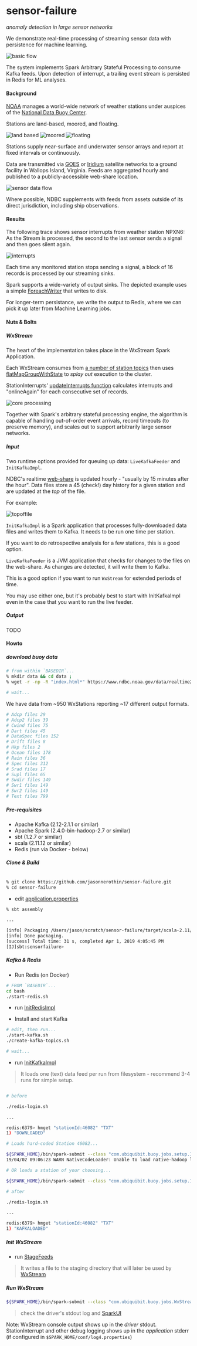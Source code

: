 # sensor-failure

*anomaly detection in large sensor networks*

We demonstrate real-time processing of streaming sensor data with persistence for machine learning.

![basic flow](img/buoy-flow.png) 

The system implements Spark Arbitrary Stateful Processing to consume Kafka feeds. Upon detection of interrupt, a trailing event stream is persisted in Redis for ML analyses.

#### Background

[NOAA](https://www.noaa.gov/) manages a world-wide network of weather stations under auspices of the [National Data Buoy Center](https://www.ndbc.noaa.gov/). 

Stations are land-based, moored, and floating.

![land based](img/sbio1.png)
![moored](img/image003.png)
![floating](img/12m1.png)

Stations supply near-surface and underwater sensor arrays and report at fixed intervals or continuously. 

Data are transmitted via [GOES](https://en.wikipedia.org/wiki/Geostationary_Operational_Environmental_Satellite) or [Iridium](https://en.wikipedia.org/wiki/Iridium_satellite_constellation) satellite networks to a ground facility in Wallops Island, Virginia. Feeds are aggregated hourly and published to a publicly-accessible web-share location.

![sensor data flow](img/NDBC-dataflow.png)

Where possible, NDBC supplements with feeds from assets outside of its direct jurisdiction, including ship observations.

#### Results

The following trace shows sensor interrupts from weather station NPXN6: As the Stream is processed, the second to the last sensor sends a signal and then goes silent again.

![interrupts](img/two-interrupts.png)

Each time any monitored station stops sending a signal, a block of 16 records is processed by our streaming sinks.

Spark supports a wide-variety of output sinks. The depicted example uses a simple [ForeachWriter](src/main/scala/com/ubiquibit/buoy/jobs/InterruptWriter.scala) that writes to disk.

For longer-term persistance, we write the output to Redis, where we can pick it up later from Machine Learning jobs.

#### Nuts & Bolts

##### WxStream

The heart of the implementation takes place in the WxStream Spark Application. 

Each WxStream consumes from [a number of station topics](src/main/scala/com/ubiquibit/buoy/jobs/WxStream.scala#L71) then uses [flatMapGroupWithState](src/main/scala/com/ubiquibit/buoy/jobs/WxStream.scala#L83) to *splay out* execution to the cluster.

StationInterrupts' [updateInterrupts function](src/main/scala/com/ubiquibit/buoy/jobs/StationInterrupts.scala#L44) calculates interrupts and "onlineAgain" for each consecutive set of records.

![core processing](img/processed.png)

Together with Spark's arbitrary stateful processing engine, the algorithm is capable of handling out-of-order event arrivals, record timeouts (to preserve memory), and scales out to support arbitrarily large sensor networks.

##### Input

Two runtime options provided for queuing up data: `LiveKafkaFeeder` and `InitKafkaImpl`.

NDBC's realtime [web-share](https://www.ndbc.noaa.gov/data/realtime2/) is updated hourly - "usually by 15 minutes after the hour". Data files store a 45 (check!) day history for a given station and are updated at the *top* of the file. 

For example:

![topoffile](img/head.png)

`InitKafkaImpl` is a Spark application that processes fully-downloaded data files and writes them to Kafka. It needs to be run one time per station. 

If you want to do retrospective analysis for a few stations, this is a good option. 

`LiveKafkaFeeder` is a JVM application that checks for changes to the files on the web-share. As changes are detected, it will write them to Kafka.

This is a good option if you want to run `WxStream` for extended periods of time.

You may use either one, but it's probably best to start with InitKafkaImpl even in the case that you want to run the live feeder.

##### Output

TODO 

#### Howto

#####  download buoy data 

```bash 
# from within `BASEDIR`...
% mkdir data && cd data ;
% wget -r -np -R "index.html*" https://www.ndbc.noaa.gov/data/realtime2/ ; 

# wait...

```

We have data from ~950 WxStations reporting ~17 different output formats. 

```bash
# Adcp files 29
# Adcp2 files 39
# Cwind files 75
# Dart files 45
# DataSpec files 152
# Drift files 8
# Hkp files 2
# Ocean files 178
# Rain files 36
# Spec files 312
# Srad files 17
# Supl files 65
# Swdir files 149
# Swr1 files 149
# Swr2 files 149
# Text files 799
```

##### Pre-requisites

- Apache Kafka (2.12-2.1.1 or similar)
- Apache Spark (2.4.0-bin-hadoop-2.7 or similar)
- sbt (1.2.7 or similar)
- scala (2.11.12 or similar)
- Redis (run via Docker - below)

##### Clone & Build

```bash

% git clone https://github.com/jasonnerothin/sensor-failure.git
% cd sensor-failure 
```
- edit [application.properties](src/main/resources/application.properties)
```bash
% sbt assembly

...

[info] Packaging /Users/jason/scratch/sensor-failure/target/scala-2.11/sensorfailure-assembly-1.0.jar ...
[info] Done packaging.
[success] Total time: 31 s, completed Apr 1, 2019 4:05:45 PM
[IJ]sbt:sensorfailure> 

```

##### Kafka & Redis

- Run Redis (on Docker)
````bash
# FROM `BASEDIR`...
cd bash
./start-redis.sh
````
- run [InitRedisImpl](src/main/scala/com/ubiquibit/buoy/jobs/setup/InitKafka.scala) 

- Install and start Kafka 

```bash 
# edit, then run...
./start-kafka.sh
./create-kafka-topics.sh

# wait...
```

- run [InitKafkaImpl](src/main/scala/com/ubiquibit/buoy/jobs/setup/InitKafka.scala) 

> It loads one (text) data feed per run from filesystem - recommend 3-4 runs for simple setup.

```bash

# before

./redis-login.sh

...

redis:6379> hmget "stationId:46082" "TXT"
1) "DOWNLOADED"

# Loads hard-coded Station 46082...

${SPARK_HOME}/bin/spark-submit --class "com.ubiquibit.buoy.jobs.setup.InitKafkaImpl" --master "spark://${SPARK_HOST}:7077" --deploy-mode cluster --executor-cores 2 --packages "org.apache.spark:spark-sql-kafka-0-10_2.11:2.4.0" "/Users/jason/scratch/sensor-failure/target/scala-2.11/sensorfailure-assembly-1.0.jar"
19/04/02 09:06:23 WARN NativeCodeLoader: Unable to load native-hadoop library for your platform... using builtin-java classes where applicable

# OR loads a station of your choosing...

${SPARK_HOME}/bin/spark-submit --class "com.ubiquibit.buoy.jobs.setup.InitKafkaImpl" --master "spark://${SPARK_HOST}:7077" --deploy-mode cluster --executor-cores 2 --packages "org.apache.spark:spark-sql-kafka-0-10_2.11:2.4.0" "/Users/jason/scratch/sensor-failure/Target/scala-2.11/sensorfailure-assembly-1.0.jar" "BZST2"

# after

./redis-login.sh

...

redis:6379> hmget "stationId:46082" "TXT"
1) "KAFKALOADED"
```

##### Init WxStream

- run [StageFeeds](src/main/scala/com/ubiquibit/buoy/jobs/util/StageFeeds.scala)

> It writes a file to the staging directory that will later be used by [WxStream](src/main/scala/com/ubiquibit/buoy/jobs/WxStream.scala)

##### Run WxStream

```bash
${SPARK_HOME}/bin/spark-submit --class "com.ubiquibit.buoy.jobs.WxStream" --master "spark://${SPARK_HOST}:7077" --deploy-mode cluster --executor-cores 4 --packages "org.apache.spark:spark-sql-kafka-0-10_2.11:2.4.0" "/Users/jason/scratch/sensor-failure/target/scala-2.11/sensorfailure-assembly-1.0.jar"
``` 

> check the driver's stdout log and [SparkUI](http://localhost:8080)

Note: WxStream console output shows up in the *driver* stdout. StationInterrupt and other debug logging shows up in the *application* stderr (if configured in `$SPARK_HOME/conf/log4.properties`)
